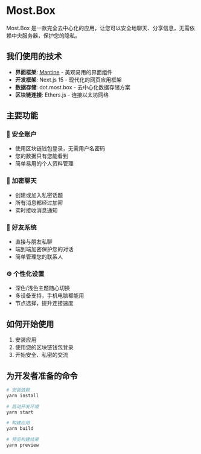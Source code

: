 # Most.Box

Most.Box 是一款完全去中心化的应用，让您可以安全地聊天、分享信息，无需依赖中央服务器，保护您的隐私。

## 我们使用的技术

- **界面框架**: [Mantine](https://mantine.dev) - 美观易用的界面组件
- **开发框架**: Next.js 15 - 现代化的网页应用框架
- **数据存储**: dot.most.box - 去中心化数据存储方案
- **区块链连接**: Ethers.js - 连接以太坊网络

## 主要功能

### 🔐 安全账户

- 使用区块链钱包登录，无需用户名密码
- 您的数据只有您能看到
- 简单易用的个人资料管理

### 💬 加密聊天

- 创建或加入私密话题
- 所有消息都经过加密
- 实时接收消息通知

### 👥 好友系统

- 直接与朋友私聊
- 端到端加密保护您的对话
- 简单管理您的联系人

### ⚙️ 个性化设置

- 深色/浅色主题随心切换
- 多设备支持，手机电脑都能用
- 节点选择，提升连接速度

## 如何开始使用

1. 安装应用
2. 使用您的区块链钱包登录
3. 开始安全、私密的交流

## 为开发者准备的命令

```bash
# 安装依赖
yarn install

# 启动开发环境
yarn start

# 构建应用
yarn build

# 预览构建结果
yarn preview
```
